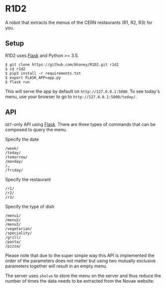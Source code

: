 # R1D2 
A robot that extracts the menus of the CERN restaurants (R1, R2, R3) for you.

## Setup

R1D2 uses [Flask](http://flask.pocoo.org) and Python >= 3.5. 
```
$ git clone https://github.com/bhaney/R1D2.git r1d2
$ cd r1d2
$ pip3 install -r requirements.txt
$ export FLASK_APP=app.py
$ flask run 
```
This will serve the app by default on `http://127.0.0.1:5000`. To see today's
menu, use your browser to go to `http://127.0.0.1:5000/today/`.

## API
`GET`-only API using [Flask](http://flask.pocoo.org). There are three types of
commands that can be composed to query the menu.

Specify the date
```
/week/
/today/
/tomorrow/
/monday/
/…
/friday/
```

Specify the restaurant
```
/r1/
/r2/
/r3/
```

Specify the type of dish
```
/menu1/
/menu2/
/menu3/
/vegetarian/
/speciality/
/grill/
/pasta/
/pizza/
```

Please note that due to the super simple way this API is implemented the order
of the parameters does not matter but using two mutually exclusive parameters
together will result in an empty menu.

The server uses `shelve` to store the menu on the server and thus reduce the
number of times the data needs to be extracted from the Novae website.

